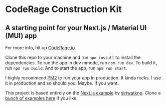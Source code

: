 # CodeRage Construction Kit

## A starting point for your Next.js / Material UI (MUI) app

For more info, hit up [CodeRage.io](https://www.codrage.io).

Clone this repo to your machine and run `npm install` to install the dependencies. To run the app in dev mmode, run `npm run dev`. To build it, run `npm run build`. And to start the app, run `npm run start`.

I highly recommend [PM2](https://pm2.keymetrics.io/) to run your app in production. It kinda rocks. I use it in production and so should you. Maybe. If you want.

This project is based entirely on the [Next.js example](https://github.com/mui/material-ui/tree/master/examples/nextjs) by [siriwatknp](https://github.com/siriwatknp). Clone a [bunch of examples here](https://github.com/mui/material-ui) if you like.

